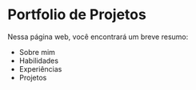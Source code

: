 # Portfolio de Projetos

Nessa página web, você encontrará um breve resumo:

- Sobre mim
- Habilidades
- Experiências
- Projetos
